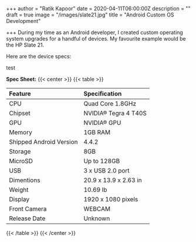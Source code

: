 +++
author = "Ratik Kapoor"
date = 2020-04-11T06:00:00Z
description = ""
draft = true
image = "/images/slate21.jpg"
title = "Android Custom OS Development"

+++
During my time as an Android developer, I created custom operating system upgrades for a handful of devices. My favourite example would be the HP Slate 21.

Here are the device specs:

test

**Spec Sheet:**
{{< center >}}
{{< table >}}

| Feature | Specification |
| :--- | :--- |
| CPU | Quad Core 1.8GHz |
| Chipset | NVIDIA® Tegra 4 T40S |
| GPU | NVIDIA® GPU |
| Memory | 1GB RAM |
| Shipped Android Version | 4.4.2 |
| Storage | 8GB |
| MicroSD | Up to 128GB |
| USB | 3 x USB 2.0 port |
| Dimentions | 20.9 x 13.9 x 2.63 in |
| Weight | 10.69 lb |
| Display | 1920 x 1080 pixels |
| Front Camera | WEBCAM |
| Release Date | Unknown |

{{< /table >}}
{{< /center >}}